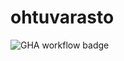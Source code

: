 # ohtuvarasto

![![GHA workflow badge](https://github.com/levitesuo/ohtuvarasto/workflows/CI/badge.svg)](https://github.com/levitesuo/ohtuvarasto/actions)
